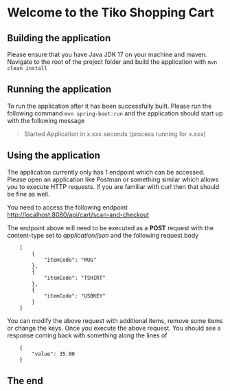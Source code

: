 # Welcome to the Tiko Shopping Cart


## Building the application

Please ensure that you have Java JDK 17 on your machine and maven. Navigate to the root of the project folder and build the application with `mvn clean install`

## Running the application

To run the application after it has been successfully built. Please run the following command `mvn spring-boot:run` and the application should start up with the following message

> Started Application in x.xxx seconds (process running for x.xxx)

## Using the application

The application currently only has 1 endpoint which can be accessed. Please open an application like Postman or something similar which allows you to execute HTTP requests. If you are familiar with curl then that should be fine as well.

You need to access the following endpoint [http://localhost:8080/api/cart/scan-and-checkout](http://localhost:8080/api/cart/scan-and-checkout)

The endpoint above will need to be executed as a **POST** request with the content-type set to *application/json* and the following request body

```
    [
	    {
	        "itemCode": "MUG"
	    },
	    {
	        "itemCode": "TSHIRT"
	    },
	    {
	        "itemCode": "USBKEY"
	    }
	]
```
You can modify the above request with additional items, remove some items or change the keys. Once you execute the above request. You should see a response coming back with something along the lines of

```
    {
	    "value": 35.00
	}
```
## The end
